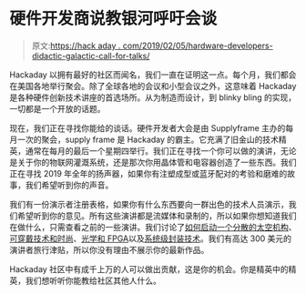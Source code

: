 # 硬件开发商说教银河呼吁会谈

> 原文:[https://hack aday . com/2019/02/05/hardware-developers-didactic-galactic-call-for-talks/](https://hackaday.com/2019/02/05/hardware-developers-didactic-galactic-call-for-talks/)

Hackaday 以拥有最好的社区而闻名，我们一直在证明这一点。每个月，我们都会在美国各地举行聚会。除了全球各地的会议和小型会议之外，这意味着 Hackaday 是各种硬件创新技术讲座的首选场所。从为制造而设计，到 blinky bling 的实现，一切都是一个开放的话题。

现在，我们正在寻找你能给的谈话。硬件开发者大会是由 Supplyframe 主办的每月一次的聚会，supply frame 是 Hackaday 的霸主。它充满了旧金山的技术精英，通常在每月的最后一个星期四举行。我们正在寻找一个你可以做的演讲，无论是关于你的物联网灌溉系统，还是那次你用晶体管和电容器创造了一些东西。我们正在寻找 2019 年全年的扬声器，如果你有注塑成型或蓝牙配对的考验和磨难的故事，我们希望听到你的声音。

我们有一份演示者注册表格，如果你有什么东西要向一群出色的技术人员演示，我们希望听到你的意见。所有这些演讲都是流媒体和录制的，所以如果你想知道我们在做什么，只需查看之前的一些演讲。我们讨论了[如何启动一个分散的太空机构](https://www.youtube.com/watch?v=Qod-JfsZWEw)、[可穿戴技术和时尚](https://www.youtube.com/watch?v=Mi4uTDWIQ9E)、[光学和 FPGA](https://www.youtube.com/watch?v=6W5maL6K_D4)以及[系统级封装技术](https://www.youtube.com/watch?v=eetb4QfdIY8)。我们有高达 300 美元的演讲者旅行津贴，所以你没有理由不展示你的最新作品。

Hackaday 社区中有成千上万的人可以做出贡献，这是你的机会。你是精英中的精英，我们想听听你能教给社区其他人什么。